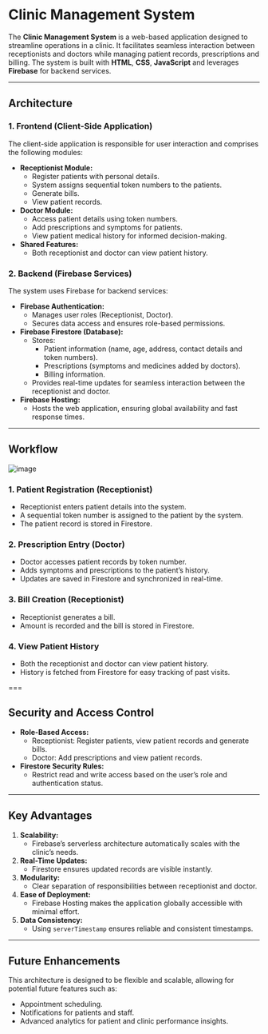 # Clinic Management System

The **Clinic Management System** is a web-based application designed to streamline operations in a clinic. It facilitates seamless interaction between receptionists and doctors while managing patient records, prescriptions and billing. The system is built with **HTML**, **CSS**, **JavaScript** and leverages **Firebase** for backend services.

---

## Architecture

### 1. Frontend (Client-Side Application)
The client-side application is responsible for user interaction and comprises the following modules:
- **Receptionist Module:**
  - Register patients with personal details.
  - System assigns sequential token numbers to the patients.
  - Generate bills.
  - View patient records.
- **Doctor Module:**
  - Access patient details using token numbers.
  - Add prescriptions and symptoms for patients.
  - View patient medical history for informed decision-making.
- **Shared Features:**
  - Both receptionist and doctor can view patient history.

### 2. Backend (Firebase Services)
The system uses Firebase for backend services:
- **Firebase Authentication:**
  - Manages user roles (Receptionist, Doctor).
  - Secures data access and ensures role-based permissions.
- **Firebase Firestore (Database):**
  - Stores:
    - Patient information (name, age, address, contact details and token numbers).
    - Prescriptions (symptoms and medicines added by doctors).
    - Billing information.
  - Provides real-time updates for seamless interaction between the receptionist and doctor.
- **Firebase Hosting:**
  - Hosts the web application, ensuring global availability and fast response times.

---

## Workflow
![image](https://github.com/user-attachments/assets/ac39506e-1e7d-4802-a5c4-d230038c9350)

### 1. Patient Registration (Receptionist)
- Receptionist enters patient details into the system.
- A sequential token number is assigned to the patient by the system.
- The patient record is stored in Firestore.

### 2. Prescription Entry (Doctor)
- Doctor accesses patient records by token number.
- Adds symptoms and prescriptions to the patient’s history.
- Updates are saved in Firestore and synchronized in real-time.

### 3. Bill Creation (Receptionist)
- Receptionist generates a bill.
- Amount is recorded and the bill is stored in Firestore.

### 4. View Patient History
- Both the receptionist and doctor can view patient history.
- History is fetched from Firestore for easy tracking of past visits.

===

## Security and Access Control
- **Role-Based Access:**
  - Receptionist: Register patients, view patient records and generate bills.
  - Doctor: Add prescriptions and view patient records.
- **Firestore Security Rules:**
  - Restrict read and write access based on the user’s role and authentication status.

---

## Key Advantages
1. **Scalability:**
   - Firebase’s serverless architecture automatically scales with the clinic’s needs.
2. **Real-Time Updates:**
   - Firestore ensures updated records are visible instantly.
3. **Modularity:**
   - Clear separation of responsibilities between receptionist and doctor.
4. **Ease of Deployment:**
   - Firebase Hosting makes the application globally accessible with minimal effort.
5. **Data Consistency:**
   - Using `serverTimestamp` ensures reliable and consistent timestamps.

---

## Future Enhancements
This architecture is designed to be flexible and scalable, allowing for potential future features such as:
- Appointment scheduling.
- Notifications for patients and staff.
- Advanced analytics for patient and clinic performance insights.

